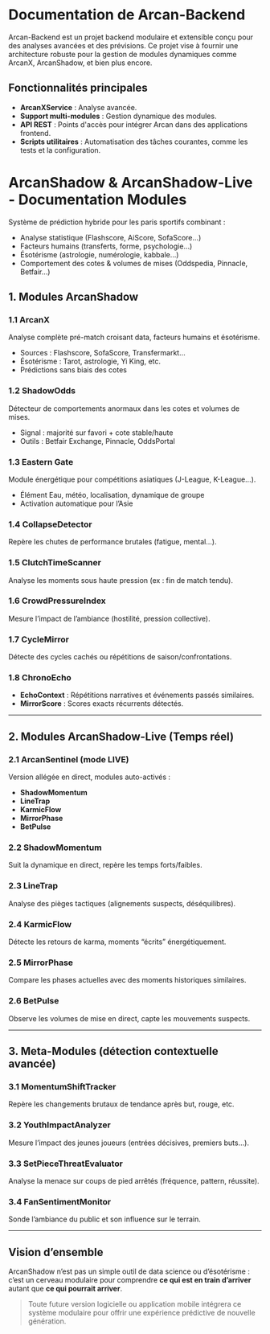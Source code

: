 # Documentation de Arcan-Backend

Arcan-Backend est un projet backend modulaire et extensible conçu pour des analyses avancées et des prévisions. Ce projet vise à fournir une architecture robuste pour la gestion de modules dynamiques comme ArcanX, ArcanShadow, et bien plus encore.

## Fonctionnalités principales

- **ArcanXService** : Analyse avancée.
- **Support multi-modules** : Gestion dynamique des modules.
- **API REST** : Points d'accès pour intégrer Arcan dans des applications frontend.
- **Scripts utilitaires** : Automatisation des tâches courantes, comme les tests et la configuration.

# ArcanShadow & ArcanShadow-Live - Documentation Modules

Système de prédiction hybride pour les paris sportifs combinant :

- Analyse statistique (Flashscore, AiScore, SofaScore…)
- Facteurs humains (transferts, forme, psychologie…)
- Ésotérisme (astrologie, numérologie, kabbale…)
- Comportement des cotes & volumes de mises (Oddspedia, Pinnacle, Betfair…)

## 1. Modules ArcanShadow

### 1.1 ArcanX
Analyse complète pré-match croisant data, facteurs humains et ésotérisme.
- Sources : Flashscore, SofaScore, Transfermarkt…
- Ésotérisme : Tarot, astrologie, Yi King, etc.
- Prédictions sans biais des cotes

### 1.2 ShadowOdds
Détecteur de comportements anormaux dans les cotes et volumes de mises.
- Signal : majorité sur favori + cote stable/haute
- Outils : Betfair Exchange, Pinnacle, OddsPortal

### 1.3 Eastern Gate
Module énergétique pour compétitions asiatiques (J-League, K-League…).
- Élément Eau, météo, localisation, dynamique de groupe
- Activation automatique pour l’Asie

### 1.4 CollapseDetector
Repère les chutes de performance brutales (fatigue, mental…).

### 1.5 ClutchTimeScanner
Analyse les moments sous haute pression (ex : fin de match tendu).

### 1.6 CrowdPressureIndex
Mesure l’impact de l’ambiance (hostilité, pression collective).

### 1.7 CycleMirror
Détecte des cycles cachés ou répétitions de saison/confrontations.

### 1.8 ChronoEcho
- **EchoContext** : Répétitions narratives et événements passés similaires.
- **MirrorScore** : Scores exacts récurrents détectés.

---

## 2. Modules ArcanShadow-Live (Temps réel)

### 2.1 ArcanSentinel (mode LIVE)
Version allégée en direct, modules auto-activés :
- **ShadowMomentum**
- **LineTrap**
- **KarmicFlow**
- **MirrorPhase**
- **BetPulse**

### 2.2 ShadowMomentum
Suit la dynamique en direct, repère les temps forts/faibles.

### 2.3 LineTrap
Analyse des pièges tactiques (alignements suspects, déséquilibres).

### 2.4 KarmicFlow
Détecte les retours de karma, moments “écrits” énergétiquement.

### 2.5 MirrorPhase
Compare les phases actuelles avec des moments historiques similaires.

### 2.6 BetPulse
Observe les volumes de mise en direct, capte les mouvements suspects.

---

## 3. Meta-Modules (détection contextuelle avancée)

### 3.1 MomentumShiftTracker
Repère les changements brutaux de tendance après but, rouge, etc.

### 3.2 YouthImpactAnalyzer
Mesure l’impact des jeunes joueurs (entrées décisives, premiers buts…).

### 3.3 SetPieceThreatEvaluator
Analyse la menace sur coups de pied arrêtés (fréquence, pattern, réussite).

### 3.4 FanSentimentMonitor
Sonde l’ambiance du public et son influence sur le terrain.

---

## Vision d’ensemble

ArcanShadow n’est pas un simple outil de data science ou d’ésotérisme : c’est un cerveau modulaire pour comprendre **ce qui est en train d’arriver** autant que **ce qui pourrait arriver**.

> Toute future version logicielle ou application mobile intégrera ce système modulaire pour offrir une expérience prédictive de nouvelle génération.
